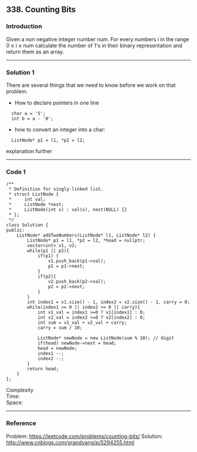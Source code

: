 ## 338. Counting Bits

### Introduction

Given a non negative integer number num. For every numbers i in the range 0 ≤ i ≤ num calculate the number of 1's in their binary representation and return them as an array.

------
### Solution 1

There are several things that we need to know before we work on that problem.
* How to declare pointers in one line
```
  char a = '5';  
  int b = a - '0';
```
* how to convert an integer into a char:
```
  ListNode* p1 = l1, *p2 = l2;
```
  explanation further
  
------
### Code 1

```
/**
 * Definition for singly-linked list.
 * struct ListNode {
 *     int val;
 *     ListNode *next;
 *     ListNode(int x) : val(x), next(NULL) {}
 * };
 */
class Solution {
public:
    ListNode* addTwoNumbers(ListNode* l1, ListNode* l2) {
        ListNode* p1 = l1, *p2 = l2, *head = nullptr;
        vector<int> v1, v2;
        while(p1 || p2){
            if(p1) {
                v1.push_back(p1->val);
                p1 = p1->next;
            }
            if(p2){
                v2.push_back(p2->val);
                p2 = p2->next;
            }
        }
        int index1 = v1.size() - 1, index2 = v2.size() - 1, carry = 0;
        while(index1 >= 0 || index2 >= 0 || carry){
            int v1_val = index1 >=0 ? v1[index1] : 0;
            int v2_val = index2 >=0 ? v2[index2] : 0;
            int sum = v1_val + v2_val + carry;
            carry = sum / 10;
            
            ListNode* newNode = new ListNode(sum % 10); // digit
            if(head) newNode->next = head;
            head = newNode;
            index1 --;
            index2 --;
        }
        return head;
    }
};

```
Complexity  
Time:  
Space:

------
### Reference
Problem: https://leetcode.com/problems/counting-bits/ 
Solution: http://www.cnblogs.com/grandyang/p/5294255.html
